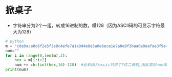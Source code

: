 
# 掀桌子

* 字符串分为2个一组，转成16进制的数，模128（因为ASCII码的可显示字符最大为128）
``` python
# python
m = "c8e9aca0c6f2e5f3e8c4efe7a1a0d4e8e5a0e6ece1e7a0e9f3baa0e8eafae3f9e4eafae2eae4e3eaebfaebe3f5e7e9f3e4e3e8eaf9eaf3e2e4e6f2"
num=""
for i in range(0,len(m),2):
    hex = m[i:i+2]
    num += chr(int(hex,16)-128)  #此处因为ascii只用了7位二进制,因此需对num减2的7次方即128
print(num) 
```

